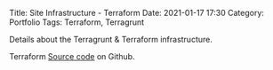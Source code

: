 Title: Site Infrastructure - Terraform
Date: 2021-01-17 17:30
Category: Portfolio 
Tags: Terraform, Terragrunt

Details about the Terragrunt & Terraform infrastructure.

Terraform [Source code](https://github.com/gregn610/www.gregnicol.uk/tree/main/src/terraform) on Github.